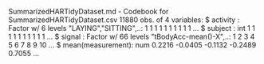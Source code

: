 SummarizedHARTidyDataset.md - Codebook for SummarizedHARTidyDataset.csv
11880 obs. of  4 variables:
 $ activity         : Factor w/ 6 levels "LAYING","SITTING",..: 1 1 1 1 1 1 1 1 1 1 ...
 $ subject          : int  1 1 1 1 1 1 1 1 1 1 ...
 $ signal           : Factor w/ 66 levels "tBodyAcc-mean()-X",..: 1 2 3 4 5 6 7 8 9 10 ...
 $ mean(measurement): num    0.2216 -0.0405 -0.1132 -0.2489 0.7055 ...